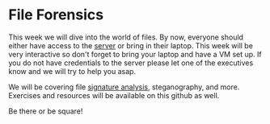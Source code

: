 # File Forensics

<!-- someone put sign in form pls -->
This week we will dive into the world of files. 
By now, everyone should either have access to the [server](http://128.238.66.241:57575) or bring in their laptop.
This week will be very interactive so don't forget to bring your laptop and have a VM set up.
If you do not have credentials to the server please let one of the executives know and we will try to help you asap.

We will be covering file [signature analysis](http://www.garykessler.net/library/file_sigs.html), steganography, and more.
Exercises and resources will be available on this github as well.

Be there or be square!
